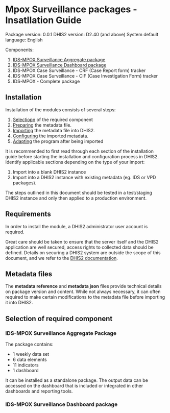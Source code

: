 # Mpox Surveillance packages - Insatllation Guide

Package version: 0.0.1
DHIS2 version: D2.40 (and above)
System default language: English

Components:
1. [IDS-MPOX Surveillance Aggregate package](#ids-mpox-surveillance-aggregate-package)
2. [IDS-MPOX Surveillance Dashboard package](#ids-mpox-surveillance-dashboard-package)
3. IDS-MPOX Case Surveillance - CRF (Case Report form) tracker
4. IDS-MPOX Case Surveillance - CIF (Case Investigation Form) tracker
5. IDS-MPOX - Complete package

## Installation

Installation of the modules consists of several steps:

1. [Selectiopn](#selection-of-required-component) of the required component
2. [Preparing](#preparing-the-metadata-file) the metadata file.
3. [Importing](#importing-metadata) the metadata file into DHIS2.
4. [Configuring](#configuration) the imported metadata.
5. [Adapting](#adapting-the-tracker-program) the program after being imported

It is recommended to first read through each section of the installation guide before starting the installation and configuration process in DHIS2. Identify applicable sections depending on the type of your import:

1. Import into a blank DHIS2 instance
2. Import into a DHIS2 instance with existing metadata (eg. IDS or VPD packages).

The steps outlined in this document should be tested in a test/staging DHIS2 instance and only then applied to a production environment.

## Requirements

In order to install the module, a DHIS2 administrator user account is required.

Great care should be taken to ensure that the server itself and the DHIS2 application are well secured, access rights to collected data should be defined. Details on securing a DHIS2 system are outside the scope of this document, and we refer to the [DHIS2 documentation](https://docs.dhis2.org/).

## Metadata files

The **metadata reference** and **metadata json** files provide technical details on package version and content.
While not always necessary, it can often required to make certain modifications to the metadata file before importing it into DHIS2.

## Selection of required component

### IDS-MPOX Surveillance Aggregate Package

The package contains:
- 1 weekly data set
- 6 data elements
- 11 indicators
- 1 dashboard

It can be installed as a standalone package. The output data can be accessed on the dashboard that is included or integrated in other dashboards and reporting tools.

### IDS-MPOX Surveillance Dashboard package




